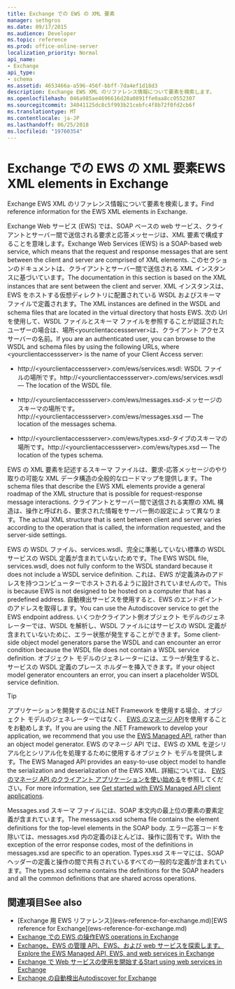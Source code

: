 ```yaml
---
title: Exchange での EWS の XML 要素
manager: sethgros
ms.date: 09/17/2015
ms.audience: Developer
ms.topic: reference
ms.prod: office-online-server
localization_priority: Normal
api_name:
- Exchange
api_type:
- schema
ms.assetid: 4653466a-a596-456f-bbff-7da4ef1d18d3
description: Exchange EWS XML のリファレンス情報について要素を検索します。
ms.openlocfilehash: 046a985ae4696616d28a0891ffe0aa8cc0552307
ms.sourcegitcommit: 34041125dc8c5f993b21cebfc4f8b72f0fd2cb6f
ms.translationtype: MT
ms.contentlocale: ja-JP
ms.lasthandoff: 06/25/2018
ms.locfileid: "19760354"
---
```

# <a name="ews-xml-elements-in-exchange"></a><span data-ttu-id="e9a96-103">Exchange での EWS の XML 要素</span><span class="sxs-lookup"><span data-stu-id="e9a96-103">EWS XML elements in Exchange</span></span>

<span data-ttu-id="e9a96-104">Exchange EWS XML のリファレンス情報について要素を検索します。</span><span class="sxs-lookup"><span data-stu-id="e9a96-104">Find reference information for the EWS XML elements in Exchange.</span></span>
  
<span data-ttu-id="e9a96-105">Exchange Web サービス (EWS) では、SOAP ベースの web サービス、クライアントとサーバー間で送信される要求と応答メッセージは、XML 要素で構成することを意味します。</span><span class="sxs-lookup"><span data-stu-id="e9a96-105">Exchange Web Services (EWS) is a SOAP-based web service, which means that the request and response messages that are sent between the client and server are comprised of XML elements.</span></span> <span data-ttu-id="e9a96-106">このセクションのドキュメントは、クライアントとサーバー間で送信される XML インスタンスに基づいています。</span><span class="sxs-lookup"><span data-stu-id="e9a96-106">The documentation in this section is based on the XML instances that are sent between the client and server.</span></span> <span data-ttu-id="e9a96-107">XML インスタンスは、EWS をホストする仮想ディレクトリに配置されている WSDL およびスキーマ ファイルで定義されます。</span><span class="sxs-lookup"><span data-stu-id="e9a96-107">The XML instances are defined in the WSDL and schema files that are located in the virtual directory that hosts EWS.</span></span> <span data-ttu-id="e9a96-108">次の Url を使用して、WSDL ファイルとスキーマ ファイルを参照することが認証されたユーザーの場合は、場所\<yourclientaccessserver\>は、クライアント アクセス サーバーの名前。</span><span class="sxs-lookup"><span data-stu-id="e9a96-108">If you are an authenticated user, you can browse to the WSDL and schema files by using the following URLs, where \<yourclientaccessserver\> is the name of your Client Access server:</span></span>
  
- <span data-ttu-id="e9a96-109">http://\<yourclientaccessserver\>.com/ews/services.wsdl: WSDL ファイルの場所です。</span><span class="sxs-lookup"><span data-stu-id="e9a96-109">http://\<yourclientaccessserver\>.com/ews/services.wsdl — The location of the WSDL file.</span></span>
    
- <span data-ttu-id="e9a96-110">http://\<yourclientaccessserver\>.com/ews/messages.xsd-メッセージのスキーマの場所です。</span><span class="sxs-lookup"><span data-stu-id="e9a96-110">http://\<yourclientaccessserver\>.com/ews/messages.xsd — The location of the messages schema.</span></span>
    
- <span data-ttu-id="e9a96-111">http://\<yourclientaccessserver\>.com/ews/types.xsd-タイプのスキーマの場所です。</span><span class="sxs-lookup"><span data-stu-id="e9a96-111">http://\<yourclientaccessserver\>.com/ews/types.xsd — The location of the types schema.</span></span>
    
<span data-ttu-id="e9a96-112">EWS の XML 要素を記述するスキーマ ファイルは、要求-応答メッセージのやり取りの可能な XML データ構造の全般的なロードマップを提供します。</span><span class="sxs-lookup"><span data-stu-id="e9a96-112">The schema files that describe the EWS XML elements provide a general roadmap of the XML structure that is possible for request-response message interactions.</span></span> <span data-ttu-id="e9a96-113">クライアントとサーバー間で送信される実際の XML 構造は、操作と呼ばれる、要求された情報をサーバー側の設定によって異なります。</span><span class="sxs-lookup"><span data-stu-id="e9a96-113">The actual XML structure that is sent between client and server varies according to the operation that is called, the information requested, and the server-side settings.</span></span>
  
<span data-ttu-id="e9a96-114">EWS の WSDL ファイル、services.wsdl、完全に準拠していない標準の WSDL サービスの WSDL 定義が含まれていないためです。</span><span class="sxs-lookup"><span data-stu-id="e9a96-114">The EWS WSDL file, services.wsdl, does not fully conform to the WSDL standard because it does not include a WSDL service definition.</span></span> <span data-ttu-id="e9a96-115">これは、EWS が定義済みのアドレスを持つコンピューターでホストされるように設計されていませんので。</span><span class="sxs-lookup"><span data-stu-id="e9a96-115">This is because EWS is not designed to be hosted on a computer that has a predefined address.</span></span> <span data-ttu-id="e9a96-116">自動検出サービスを使用すると、EWS のエンドポイントのアドレスを取得します。</span><span class="sxs-lookup"><span data-stu-id="e9a96-116">You can use the Autodiscover service to get the EWS endpoint address.</span></span> <span data-ttu-id="e9a96-117">いくつかクライアント側オブジェクト モデルのジェネレーターでは、WSDL を解析し、WSDL ファイルにはサービスの WSDL 定義が含まれていないために、エラー状態が発生することができます。</span><span class="sxs-lookup"><span data-stu-id="e9a96-117">Some client-side object model generators parse the WSDL and can encounter an error condition because the WSDL file does not contain a WSDL service definition.</span></span> <span data-ttu-id="e9a96-118">オブジェクト モデルのジェネレーターには、エラーが発生すると、サービスの WSDL 定義のプレース ホルダーを挿入できます。</span><span class="sxs-lookup"><span data-stu-id="e9a96-118">If your object model generator encounters an error, you can insert a placeholder WSDL service definition.</span></span>
  
> [!TIP]
> <span data-ttu-id="e9a96-119">アプリケーションを開発するのには.NET Framework を使用する場合、オブジェクト モデルのジェネレーターではなく、 [EWS のマネージ API](http://aka.ms/ews-managed-api-readme)を使用することをお勧めします。</span><span class="sxs-lookup"><span data-stu-id="e9a96-119">If you are using the .NET Framework to develop your application, we recommend that you use the [EWS Managed API](http://aka.ms/ews-managed-api-readme), rather than an object model generator.</span></span> <span data-ttu-id="e9a96-120">EWS のマネージ API では、EWS の XML を逆シリアル化とシリアル化を処理するために使用するオブジェクト モデルを提供します。</span><span class="sxs-lookup"><span data-stu-id="e9a96-120">The EWS Managed API provides an easy-to-use object model to handle the serialization and deserialization of the EWS XML.</span></span> <span data-ttu-id="e9a96-121">詳細については、 [EWS のマネージ API のクライアント アプリケーションを使い始める](http://msdn.microsoft.com/library/c2267733-6f4f-49e5-9614-1e4a24c3af1a%28Office.15%29.aspx)を参照してください。</span><span class="sxs-lookup"><span data-stu-id="e9a96-121">For more information, see [Get started with EWS Managed API client applications](http://msdn.microsoft.com/library/c2267733-6f4f-49e5-9614-1e4a24c3af1a%28Office.15%29.aspx).</span></span> 
  
<span data-ttu-id="e9a96-122">Messages.xsd スキーマ ファイルには、SOAP 本文内の最上位の要素の要素定義が含まれています。</span><span class="sxs-lookup"><span data-stu-id="e9a96-122">The messages.xsd schema file contains the element definitions for the top-level elements in the SOAP body.</span></span> <span data-ttu-id="e9a96-123">エラー応答コードを除いては、messages.xsd 内の定義のほとんどは、操作に固有です。</span><span class="sxs-lookup"><span data-stu-id="e9a96-123">With the exception of the error response codes, most of the definitions in messages.xsd are specific to an operation.</span></span> <span data-ttu-id="e9a96-124">Types.xsd スキーマには、SOAP ヘッダーの定義と操作の間で共有されているすべての一般的な定義が含まれています。</span><span class="sxs-lookup"><span data-stu-id="e9a96-124">The types.xsd schema contains the definitions for the SOAP headers and all the common definitions that are shared across operations.</span></span>
  
## <a name="see-also"></a><span data-ttu-id="e9a96-125">関連項目</span><span class="sxs-lookup"><span data-stu-id="e9a96-125">See also</span></span>

- <span data-ttu-id="e9a96-126">
  [Exchange 用 EWS リファレンス](ews-reference-for-exchange.md)</span><span class="sxs-lookup"><span data-stu-id="e9a96-126">[EWS reference for Exchange](ews-reference-for-exchange.md)</span></span>
- [<span data-ttu-id="e9a96-127">Exchange での EWS の操作</span><span class="sxs-lookup"><span data-stu-id="e9a96-127">EWS operations in Exchange</span></span>](ews-operations-in-exchange.md)
- [<span data-ttu-id="e9a96-128">Exchange、EWS の管理 API、EWS、および web サービスを探索します。</span><span class="sxs-lookup"><span data-stu-id="e9a96-128">Explore the EWS Managed API, EWS, and web services in Exchange</span></span>](../exchange-web-services/explore-the-ews-managed-api-ews-and-web-services-in-exchange.md)
- [<span data-ttu-id="e9a96-129">Exchange で Web サービスの使用を開始する</span><span class="sxs-lookup"><span data-stu-id="e9a96-129">Start using web services in Exchange</span></span>](../exchange-web-services/start-using-web-services-in-exchange.md)
- [<span data-ttu-id="e9a96-130">Exchange の自動検出</span><span class="sxs-lookup"><span data-stu-id="e9a96-130">Autodiscover for Exchange</span></span>](../exchange-web-services/autodiscover-for-exchange.md)
    

